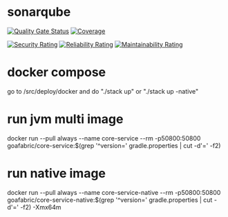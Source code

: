 # sonarqube
[![Quality Gate Status](https://sonarcloud.io/api/project_badges/measure?project=org.goafabric%3Acore-service&metric=alert_status)](https://sonarcloud.io/summary/new_code?id=org.goafabric%3Acore-service)
[![Coverage](https://sonarcloud.io/api/project_badges/measure?project=org.goafabric%3Acore-service&metric=coverage)](https://sonarcloud.io/summary/new_code?id=org.goafabric%3Acore-service)

[![Security Rating](https://sonarcloud.io/api/project_badges/measure?project=org.goafabric%3Acore-service&metric=security_rating)](https://sonarcloud.io/summary/new_code?id=org.goafabric%3Acore-service)
[![Reliability Rating](https://sonarcloud.io/api/project_badges/measure?project=org.goafabric%3Acore-service&metric=reliability_rating)](https://sonarcloud.io/summary/new_code?id=org.goafabric%3Acore-service)
[![Maintainability Rating](https://sonarcloud.io/api/project_badges/measure?project=org.goafabric%3Acore-service&metric=sqale_rating)](https://sonarcloud.io/summary/new_code?id=org.goafabric%3Acore-service)

# docker compose
go to /src/deploy/docker and do "./stack up" or "./stack up -native"

# run jvm multi image
docker run --pull always --name core-service --rm -p50800:50800 goafabric/core-service:$(grep '^version=' gradle.properties | cut -d'=' -f2)

# run native image
docker run --pull always --name core-service-native --rm -p50800:50800 goafabric/core-service-native:$(grep '^version=' gradle.properties | cut -d'=' -f2) -Xmx64m
